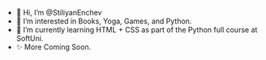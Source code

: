 - 👋 Hi, I’m @StiliyanEnchev
- 👀 I’m interested in Books, Yoga, Games, and Python.
- 🌱 I’m currently learning HTML + CSS as part of the Python full course at SoftUni.
- ✨ More Coming Soon.
<!---
StiliyanEnchev/StiliyanEnchev is a ✨ special ✨ repository because its `README.md` (this file) appears on your GitHub profile.
You can click the Preview link to take a look at your changes.
--->
